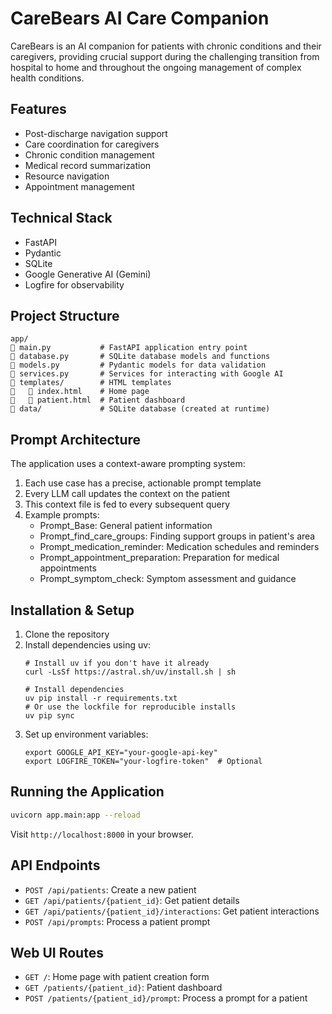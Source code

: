 # CareBears AI Care Companion

CareBears is an AI companion for patients with chronic conditions and their caregivers, providing crucial support during the challenging transition from hospital to home and throughout the ongoing management of complex health conditions.

## Features

- Post-discharge navigation support
- Care coordination for caregivers
- Chronic condition management
- Medical record summarization
- Resource navigation
- Appointment management

## Technical Stack

- FastAPI
- Pydantic
- SQLite
- Google Generative AI (Gemini)
- Logfire for observability

## Project Structure

```
app/
   main.py           # FastAPI application entry point
   database.py       # SQLite database models and functions
   models.py         # Pydantic models for data validation
   services.py       # Services for interacting with Google AI
   templates/        # HTML templates
      index.html    # Home page
      patient.html  # Patient dashboard
   data/             # SQLite database (created at runtime)
```

## Prompt Architecture

The application uses a context-aware prompting system:

1. Each use case has a precise, actionable prompt template
2. Every LLM call updates the context on the patient
3. This context file is fed to every subsequent query
4. Example prompts:
   - Prompt_Base: General patient information
   - Prompt_find_care_groups: Finding support groups in patient's area
   - Prompt_medication_reminder: Medication schedules and reminders
   - Prompt_appointment_preparation: Preparation for medical appointments
   - Prompt_symptom_check: Symptom assessment and guidance

## Installation & Setup

1. Clone the repository
2. Install dependencies using uv:
   ```
   # Install uv if you don't have it already
   curl -LsSf https://astral.sh/uv/install.sh | sh

   # Install dependencies
   uv pip install -r requirements.txt
   # Or use the lockfile for reproducible installs
   uv pip sync
   ```
3. Set up environment variables:
   ```
   export GOOGLE_API_KEY="your-google-api-key"
   export LOGFIRE_TOKEN="your-logfire-token"  # Optional
   ```

## Running the Application

```bash
uvicorn app.main:app --reload
```

Visit `http://localhost:8000` in your browser.

## API Endpoints

- `POST /api/patients`: Create a new patient
- `GET /api/patients/{patient_id}`: Get patient details
- `GET /api/patients/{patient_id}/interactions`: Get patient interactions
- `POST /api/prompts`: Process a patient prompt

## Web UI Routes

- `GET /`: Home page with patient creation form
- `GET /patients/{patient_id}`: Patient dashboard
- `POST /patients/{patient_id}/prompt`: Process a prompt for a patient